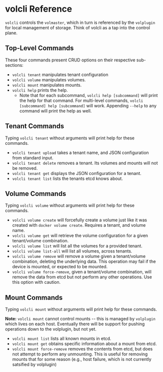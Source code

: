# volcli Reference

`volcli` controls the `volmaster`, which in turn is referenced by the
`volplugin` for local management of storage. Think of volcli as a tap into the
control plane.

## Top-Level Commands

These four commands present CRUD options on their respective sub-sections:

* `volcli tenant` manipulates tenant configuration
* `volcli volume` manipulates volumes. 
* `volcli mount` manipulates mounts.
* `volcli help` prints the help.
  * Note that for each subcommand, `volcli help [subcommand]` will print the
    help for that command. For multi-level commands, `volcli [subcommand] help
    [subcommand]` will work. Appending `--help` to any command will print the
    help as well.

## Tenant Commands

Typing `volcli tenant` without arguments will print help for these commands.

* `volcli tenant upload` takes a tenant name, and JSON configuration from standard input.
* `volcli tenant delete` removes a tenant. Its volumes and mounts will not be removed.
* `volcli tenant get` displays the JSON configuration for a tenant.
* `volcli tenant list` lists the tenants etcd knows about.

## Volume Commands

Typing `volcli volume` without arguments will print help for these commands.

* `volcli volume create` will forcefully create a volume just like it was created with
  `docker volume create`. Requires a tenant, and volume name.
* `volcli volume get` will retrieve the volume configuration for a given tenant/volume combination.
* `volcli volume list` will list all the volumes for a provided tenant.
* `volcli volume list-all` will list all volumes, across tenants.
* `volcli volume remove` will remove a volume given a tenant/volume
  combination, deleting the underlying data.  This operation may fail if the
  device is mounted, or expected to be mounted.
* `volcli volume force-remove`, given a tenant/volume combination, will remove
  the data from etcd but not perform any other operations. Use this option with
  caution.

## Mount Commands

Typing `volcli mount` without arguments will print help for these commands.

**Note:** `volcli mount` cannot control mounts -- this is managed by
`volplugin` which lives on each host. Eventually there will be support for
pushing operations down to the volplugin, but not yet.

* `volcli mount list` lists all known mounts in etcd.
* `volcli mount get` obtains specific information about a mount from etcd.
* `volcli mount force-remove` removes the contents from etcd, but does not
  attempt to perform any unmounting. This is useful for removing mounts that
  for some reason (e.g., host failure, which is not currently satsified by
  volplugin)
